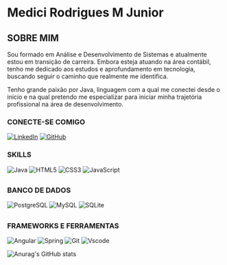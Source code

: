 # **Medici Rodrigues M Junior**
## **SOBRE MIM**
Sou formado em Análise e Desenvolvimento de Sistemas e atualmente estou em transição de carreira. Embora esteja atuando na área contábil, tenho me dedicado aos estudos e aprofundamento em tecnologia, buscando seguir o caminho que realmente me identifica.

Tenho grande paixão por Java, linguagem com a qual me conectei desde o início e na qual pretendo me especializar para iniciar minha trajetória profissional na área de desenvolvimento.

### **CONECTE-SE COMIGO**
[![LinkedIn](https://img.shields.io/badge/LinkedIn-0077B5?style=for-the-badge&logo=linkedin&logoColor=white)](https://www.linkedin.com/in/medici-rodrigues-636b46219/)
[![GitHub](https://img.shields.io/badge/GitHub-100000?style=for-the-badge&logo=github&logoColor=white)](https://github.com/SEUUSERNAME)


### **SKILLS**
![Java](https://img.shields.io/badge/java-%23ED8B00.svg?style=for-the-badge&logo=openjdk&logoColor=white)
![HTML5](https://img.shields.io/badge/HTML5-E34F26?style=for-the-badge&logo=html5&logoColor=white)
![CSS3](https://img.shields.io/badge/CSS3-1572B6?style=for-the-badge&logo=css3&logoColor=white)
![JavaScript](https://img.shields.io/badge/JavaScript-F7DF1E?style=for-the-badge&logo=javascript&logoColor=black)
##
### **BANCO DE DADOS**
![PostgreSQL](https://img.shields.io/badge/PostgreSQL-000?style=for-the-badge&logo=postgresql)
![MySQL](https://img.shields.io/badge/MySQL-00000F?style=for-the-badge&logo=mysql&logoColor=white)
![SQLite](https://img.shields.io/badge/SQLite-000?style=for-the-badge&logo=sqlite&logoColor=07405E)
##
### **FRAMEWORKS E FERRAMENTAS** 

![Angular](https://img.shields.io/badge/Angular-DD0031?style=for-the-badge&logo=angular&logoColor=white)
![Spring](https://img.shields.io/badge/spring-%236DB33F.svg?style=for-the-badge&logo=spring&logoColor=white)
![Git](https://img.shields.io/badge/GIT-E44C30?style=for-the-badge&logo=git&logoColor=white)
![Vscode](https://img.shields.io/badge/Vscode-007ACC?style=for-the-badge&logo=visual-studio-code&logoColor=white)

![Anurag's GitHub stats](https://github-readme-stats.vercel.app/api?username=anuraghazra&theme=dark&show_icons=false)


